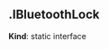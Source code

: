 <a name="module_miot/Bluetooth--module.exports.IBluetoothLock"></a>

## .IBluetoothLock
**Kind**: static interface  
